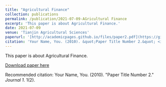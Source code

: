 ```yaml
---
title: "Agricultural Finance"
collection: publications
permalink: /publication/2021-07-09-AGricultural Finance
excerpt: 'This paper is about Agricultural Finance.'
date: 2021-07-09
venue: 'Tianjin Agricultural Sciences'
paperurl: '[http://academicpages.github.io/files/paper2.pdf](https://github.com/zjzhang1999/zjzhang1999.github.io/blob/c6702c85a7bb2dad5a63ed1e5f21f251a384476f/files/paper2.pdf)'
citation: 'Your Name, You. (2010). &quot;Paper Title Number 2.&quot; <i>Journal 1</i>. 1(2).'
---
```

This paper is about Agricultural Finance. 

[Download paper here](http://academicpages.github.io/files/paper2.pdf)

Recommended citation: Your Name, You. (2010). "Paper Title Number 2." <i>Journal 1</i>. 1(2).

